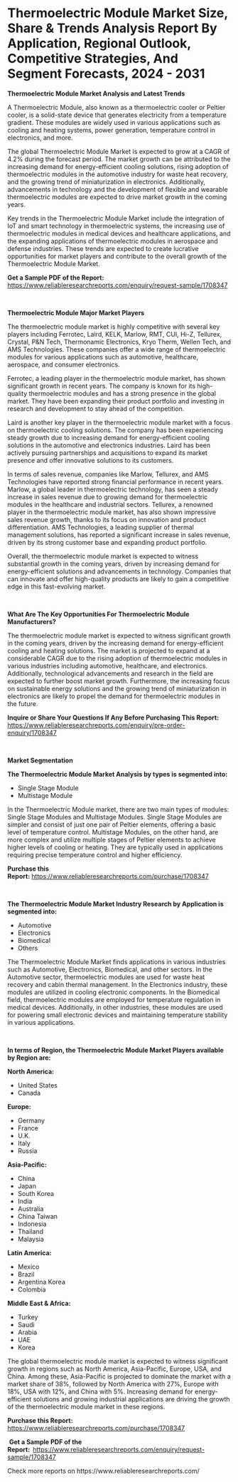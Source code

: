 <p><h1>Thermoelectric Module Market Size, Share & Trends Analysis Report By Application, Regional Outlook, Competitive Strategies, And Segment Forecasts, 2024 - 2031</h1></p><p><strong>Thermoelectric Module Market Analysis and Latest Trends</strong></p>
<p><p>A Thermoelectric Module, also known as a thermoelectric cooler or Peltier cooler, is a solid-state device that generates electricity from a temperature gradient. These modules are widely used in various applications such as cooling and heating systems, power generation, temperature control in electronics, and more.</p><p>The global Thermoelectric Module Market is expected to grow at a CAGR of 4.2% during the forecast period. The market growth can be attributed to the increasing demand for energy-efficient cooling solutions, rising adoption of thermoelectric modules in the automotive industry for waste heat recovery, and the growing trend of miniaturization in electronics. Additionally, advancements in technology and the development of flexible and wearable thermoelectric modules are expected to drive market growth in the coming years.</p><p>Key trends in the Thermoelectric Module Market include the integration of IoT and smart technology in thermoelectric systems, the increasing use of thermoelectric modules in medical devices and healthcare applications, and the expanding applications of thermoelectric modules in aerospace and defense industries. These trends are expected to create lucrative opportunities for market players and contribute to the overall growth of the Thermoelectric Module Market.</p></p>
<p><strong>Get a Sample PDF of the Report:&nbsp;</strong> <a href="https://www.reliableresearchreports.com/enquiry/request-sample/1708347">https://www.reliableresearchreports.com/enquiry/request-sample/1708347</a></p>
<p>&nbsp;</p>
<p><strong>Thermoelectric Module Major Market Players</strong></p>
<p><p>The thermoelectric module market is highly competitive with several key players including Ferrotec, Laird, KELK, Marlow, RMT, CUI, Hi-Z, Tellurex, Crystal, P&N Tech, Thermonamic Electronics, Kryo Therm, Wellen Tech, and AMS Technologies. These companies offer a wide range of thermoelectric modules for various applications such as automotive, healthcare, aerospace, and consumer electronics.</p><p>Ferrotec, a leading player in the thermoelectric module market, has shown significant growth in recent years. The company is known for its high-quality thermoelectric modules and has a strong presence in the global market. They have been expanding their product portfolio and investing in research and development to stay ahead of the competition.</p><p>Laird is another key player in the thermoelectric module market with a focus on thermoelectric cooling solutions. The company has been experiencing steady growth due to increasing demand for energy-efficient cooling solutions in the automotive and electronics industries. Laird has been actively pursuing partnerships and acquisitions to expand its market presence and offer innovative solutions to its customers.</p><p>In terms of sales revenue, companies like Marlow, Tellurex, and AMS Technologies have reported strong financial performance in recent years. Marlow, a global leader in thermoelectric technology, has seen a steady increase in sales revenue due to growing demand for thermoelectric modules in the healthcare and industrial sectors. Tellurex, a renowned player in the thermoelectric module market, has also shown impressive sales revenue growth, thanks to its focus on innovation and product differentiation. AMS Technologies, a leading supplier of thermal management solutions, has reported a significant increase in sales revenue, driven by its strong customer base and expanding product portfolio. </p><p>Overall, the thermoelectric module market is expected to witness substantial growth in the coming years, driven by increasing demand for energy-efficient solutions and advancements in technology. Companies that can innovate and offer high-quality products are likely to gain a competitive edge in this fast-evolving market.</p></p>
<p>&nbsp;</p>
<p><strong>What Are The Key Opportunities For Thermoelectric Module Manufacturers?</strong></p>
<p><p>The thermoelectric module market is expected to witness significant growth in the coming years, driven by the increasing demand for energy-efficient cooling and heating solutions. The market is projected to expand at a considerable CAGR due to the rising adoption of thermoelectric modules in various industries including automotive, healthcare, and electronics. Additionally, technological advancements and research in the field are expected to further boost market growth. Furthermore, the increasing focus on sustainable energy solutions and the growing trend of miniaturization in electronics are likely to propel the demand for thermoelectric modules in the future.</p></p>
<p><strong>Inquire or Share Your Questions If Any Before Purchasing This Report:</strong> <a href="https://www.reliableresearchreports.com/enquiry/pre-order-enquiry/1708347">https://www.reliableresearchreports.com/enquiry/pre-order-enquiry/1708347</a></p>
<p>&nbsp;</p>
<p><strong>Market Segmentation</strong></p>
<p><strong>The Thermoelectric Module Market Analysis by types is segmented into:</strong></p>
<p><ul><li>Single Stage Module</li><li>Multistage Module</li></ul></p>
<p><p>In the Thermoelectric Module market, there are two main types of modules: Single Stage Modules and Multistage Modules. Single Stage Modules are simpler and consist of just one pair of Peltier elements, offering a basic level of temperature control. Multistage Modules, on the other hand, are more complex and utilize multiple stages of Peltier elements to achieve higher levels of cooling or heating. They are typically used in applications requiring precise temperature control and higher efficiency.</p></p>
<p><strong>Purchase this Report:&nbsp;</strong><a href="https://www.reliableresearchreports.com/purchase/1708347">https://www.reliableresearchreports.com/purchase/1708347</a></p>
<p>&nbsp;</p>
<p><strong>The Thermoelectric Module Market Industry Research by Application is segmented into:</strong></p>
<p><ul><li>Automotive</li><li>Electronics</li><li>Biomedical</li><li>Others</li></ul></p>
<p><p>The Thermoelectric Module Market finds applications in various industries such as Automotive, Electronics, Biomedical, and other sectors. In the Automotive sector, thermoelectric modules are used for waste heat recovery and cabin thermal management. In the Electronics industry, these modules are utilized in cooling electronic components. In the Biomedical field, thermoelectric modules are employed for temperature regulation in medical devices. Additionally, in other industries, these modules are used for powering small electronic devices and maintaining temperature stability in various applications.</p></p>
<p>&nbsp;</p>
<p><strong>In terms of Region, the Thermoelectric Module Market Players available by Region are:</strong></p>
<p>
    <p> <strong> North America: </strong>
        <ul>
            <li>United States</li>
            <li>Canada</li>
        </ul>
        </p> 
    <p> <strong> Europe: </strong>
        <ul>
            <li>Germany</li>
            <li>France</li>
            <li>U.K.</li>
            <li>Italy</li>
            <li>Russia</li>
        </ul>
        </p> 
    <p> <strong> Asia-Pacific: </strong>
        <ul>
            <li>China</li>
            <li>Japan</li>
            <li>South Korea</li>
            <li>India</li>
            <li>Australia</li>
            <li>China Taiwan</li>
            <li>Indonesia</li>
            <li>Thailand</li>
            <li>Malaysia</li>
        </ul>
        </p> 
    <p> <strong> Latin America: </strong>
        <ul>
            <li>Mexico</li>
            <li>Brazil</li>
            <li>Argentina Korea</li>
            <li>Colombia</li>
        </ul>
        </p> 
    <p> <strong> Middle East & Africa: </strong>
        <ul>
            <li>Turkey</li>
            <li>Saudi</li>
            <li>Arabia</li>
            <li>UAE</li>
            <li>Korea</li>
        </ul>
    </p>
    </p>
<p><p>The global thermoelectric module market is expected to witness significant growth in regions such as North America, Asia-Pacific, Europe, USA, and China. Among these, Asia-Pacific is projected to dominate the market with a market share of 38%, followed by North America with 27%, Europe with 18%, USA with 12%, and China with 5%. Increasing demand for energy-efficient solutions and growing industrial applications are driving the growth of the thermoelectric module market in these regions.</p></p>
<p><strong>Purchase this Report: </strong><a href="https://www.reliableresearchreports.com/purchase/1708347">https://www.reliableresearchreports.com/purchase/1708347</a></p>
<p>&nbsp;<strong>Get a Sample PDF of the Report:&nbsp;&nbsp;</strong><a href="https://www.reliableresearchreports.com/enquiry/request-sample/1708347">https://www.reliableresearchreports.com/enquiry/request-sample/1708347</a></p>
<p><strong></strong></p>
<p>Check more reports on https://www.reliableresearchreports.com/</p>